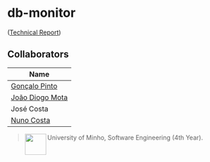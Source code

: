 # db-monitor

([Technical Report](https://github.com/JoaoDiogoMota/db-monitor/blob/main/Report.pdf))

## Collaborators

| Name            	|
|----------------- |               
| [Gonçalo Pinto](https://github.com/GRP99)  	|
| [João Diogo Mota](https://github.com/JoaoDiogoMota) 	|
| José Costa  
| [Nuno Costa](https://github.com/jnuno420)   	|

> <img src="https://seeklogo.com/images/U/Universidade_do_Minho-logo-CB2F98451C-seeklogo.com.png" align="left" height="48" width="48" > University of Minho, Software Engineering (4th Year).
